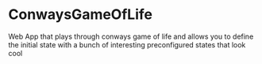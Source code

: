 # ConwaysGameOfLife
Web App that plays through conways game of life and allows you to define the initial state with a bunch of interesting preconfigured states that look cool
